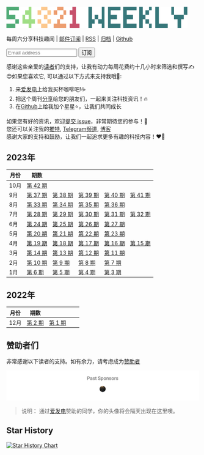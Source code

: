 ![54321 Weekly](https://github.com/versun/54321-Weekly/blob/main/img/54321.png?raw=true)


每周六分享科技趣闻 | [邮件订阅](https://newsletter.versun.me/subscription/form) | [RSS](https://54321.versun.me/feed) | [归档](https://github.com/versun/54321-Weekly/releases) | [Github](https://github.com/versun/54321-Weekly)
<div id='form'><form method="post" action="https://newsletter.versun.me/subscription/form" class="listmonk-form">
        <div>
            <input type="hidden" name="nonce" />
            <input type="email" name="email" required placeholder="Email address" />
            <input id="61939" type="checkbox" name="l" checked value="61939eed-8b6f-40b6-abf5-d35e563a8a06" hidden />
            <input type="submit" value="订阅" />
        </div>
    </form></div>

感谢这些亲爱的[读者](#%E8%B5%9E%E5%8A%A9%E8%80%85%E4%BB%AC)们的支持，让我有动力每周花费约十几小时来筛选和撰写✍️ \
😊如果您喜欢它, 可以通过以下方式来支持我哦🎉: 
1. 来[爱发电](https://afdian.net/a/versun)上给我买杯咖啡吧!☕ 
2. 把这个周刊[分享](https://54321.versun.me)给您的朋友们，一起来关注科技资讯！🔥 
3. 在[Github](https://github.com/versun/54321-Weekly)上给我加个星星⭐，让我们共同成长 


如果您有好的资讯，欢迎[提交 issue](https://github.com/versun/54321-Weekly/issues)，非常期待您的参与！📝 \
您还可以关注我的[推特](https://twitter.com/VersunPan), [Telegram频道](https://t.me/+0hAhZfrPJGo1YmI9), [博客](https://notes.versun.me)\
感谢大家的支持和鼓励，让我们一起追求更多有趣的科技内容！❤️💪

## 2023年
| 月份 | 期数 | | | | |
| --- | --- | --- | --- | --- | --- |
| 10月 | [第 42 期](https://54321.versun.me/42) |
| 9月 | [第 37 期](https://54321.versun.me/37) | [第 38 期](https://54321.versun.me/38) | [第 39 期](https://54321.versun.me/39) | [第 40 期](https://54321.versun.me/40) |  [第 41 期](https://54321.versun.me/41) |
| 8月 | [第 33 期](https://54321.versun.me/33) | [第 34 期](https://54321.versun.me/34) | [第 35 期](https://54321.versun.me/35) | [第 36 期](https://54321.versun.me/36) |
| 7月 | [第 28 期](https://54321.versun.me/28) | [第 29 期](https://54321.versun.me/29) | [第 30 期](https://54321.versun.me/30) | [第 31 期](https://54321.versun.me/31) | [第 32 期](https://54321.versun.me/32) |
| 6月 | [第 24 期](https://54321.versun.me/24) | [第 25 期](https://54321.versun.me/25) | [第 26 期](https://54321.versun.me/26) | [第 27 期](https://54321.versun.me/27) |
| 5月 | [第 20 期](https://54321.versun.me/20) | [第 21 期](https://54321.versun.me/21) | [第 22 期](https://54321.versun.me/22) | [第 23 期](https://54321.versun.me/23) |
| 4月 | [第 19 期](https://54321.versun.me/19) | [第 18 期](https://54321.versun.me/18)  |  [第 17 期](https://54321.versun.me/17)  |  [第 16 期](https://54321.versun.me/16)  |  [第 15 期](https://54321.versun.me/15) |
| 3月 | [第 14 期](https://54321.versun.me/14) | [第 13 期](https://54321.versun.me/13)  |  [第 12 期](https://54321.versun.me/12) | [第 11 期](https://54321.versun.me/11) |
| 2月 | [第 10 期](https://54321.versun.me/10) | [第 9 期](https://54321.versun.me/9)  |  [第 8 期](https://54321.versun.me/8) | [第 7 期](https://54321.versun.me/7) |
| 1月 | [第 6 期](https://54321.versun.me/6) | [第 5 期](https://54321.versun.me/5)  |  [第 4 期](https://54321.versun.me/4) |  [第 3 期](https://54321.versun.me/3) |
## 2022年
| 月份 | 期数 | | | |
| --- | --- | --- | --- | --- |
| 12月 | [第 2 期](https://54321.versun.me/2) |  [第 1 期](https://54321.versun.me/1) |

## 赞助者们
非常感谢以下读者的支持。如有余力，请考虑成为[赞助者](https://afdian.net/a/versun)

<p align="center">
  <a href="https://raw.githubusercontent.com/versun/54321-Weekly/main/scripts/sponsorkit/sponsorkit/sponsors.svg">
    <img src='https://raw.githubusercontent.com/versun/54321-Weekly/main/scripts/sponsorkit/sponsorkit/sponsors.svg'/>
  </a>
</p>

> 说明： 通过[爱发电](https://afdian.net/a/versun)赞助的同学，你的头像将会隔天出现在这里噢。

## Star History

[![Star History Chart](https://api.star-history.com/svg?repos=versun/54321-Weekly&type=Date)](https://star-history.com/#versun/54321-Weekly&Date)

